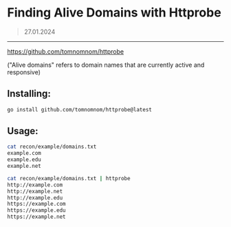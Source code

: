 # Finding Alive Domains with Httprobe
> 27.01.2024
---
https://github.com/tomnomnom/httprobe

("Alive domains" refers to domain names that are currently active and responsive)

## Installing:
```bash
go install github.com/tomnomnom/httprobe@latest
```

## Usage:
```bash
cat recon/example/domains.txt
example.com
example.edu
example.net

cat recon/example/domains.txt | httprobe
http://example.com
http://example.net
http://example.edu
https://example.com
https://example.edu
https://example.net
```